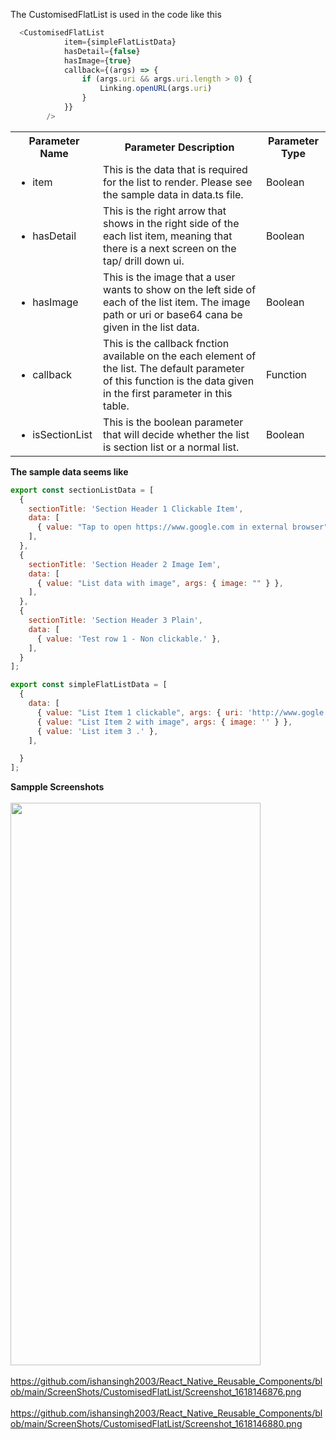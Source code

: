 The CustomisedFlatList is used in the code like this <br/>
```typescript
  <CustomisedFlatList
            item={simpleFlatListData}
            hasDetail={false}
            hasImage={true}
            callback={(args) => {
                if (args.uri && args.uri.length > 0) {
                    Linking.openURL(args.uri)
                }
            }}
        />
```
  
<table>
  <th>Parameter Name</th>
  <th>Parameter Description</th>
  <th>Parameter Type</th>
  <tr>
    <td><ul><li>item</li></ul></td>
    <td>This is the data that is required for the list to render. Please see the sample data in data.ts file.</td>
    <td> Boolean</td>
  </tr>
  <tr>
    <td><ul><li>hasDetail</li></ul></td>
    <td>This is the right arrow that shows in the right side of the each list item, meaning that there is a next screen on the tap/ drill down ui.</td>
    <td> Boolean</td>
  </tr>
  <tr>
    <td><ul><li>hasImage</li></ul></td>
    <td>This is the image that a user wants to show on the left side of each of the list item. The image path or uri or base64 cana be given in the list data.</td>
    <td> Boolean</td>
  </tr>
  <tr>
    <td><ul><li>callback</li></ul></td>
    <td>This is the callback fnction available on the each element of the list. The default parameter of this function is the data given in the first parameter in this table.</td>
    <td> Function</td>
  </tr>
  <tr>
    <td><ul><li>isSectionList</li></ul></td>
    <td>This is the boolean parameter that will decide whether the list is section list or a normal list.</td>
    <td> Boolean</td>
  </tr>
 </table>

<b>The sample data seems like</b>

```javascript
export const sectionListData = [
  {
    sectionTitle: 'Section Header 1 Clickable Item',
    data: [
      { value: "Tap to open https://www.google.com in external browser", args: { uri: 'http://www.gogle.com' } },
    ],
  },
  {
    sectionTitle: 'Section Header 2 Image Iem',
    data: [
      { value: "List data with image", args: { image: "" } },
    ],
  },
  {
    sectionTitle: 'Section Header 3 Plain',
    data: [
      { value: 'Test row 1 - Non clickable.' },
    ],
  }
];

export const simpleFlatListData = [
  {
    data: [
      { value: "List Item 1 clickable", args: { uri: 'http://www.gogle.com' } },
      { value: "List Item 2 with image", args: { image: '' } },
      { value: 'List item 3 .' },
    ],

  }
];
```

<b>Sampple Screenshots</b>
</br>
</br>
<image src="https://github.com/ishansingh2003/React_Native_Reusable_Components/blob/main/ScreenShots/CustomisedFlatList/Screenshot_1618146873.png" height="900"  width="400"/>
</br>
</br>
https://github.com/ishansingh2003/React_Native_Reusable_Components/blob/main/ScreenShots/CustomisedFlatList/Screenshot_1618146876.png
</br>
</br>
https://github.com/ishansingh2003/React_Native_Reusable_Components/blob/main/ScreenShots/CustomisedFlatList/Screenshot_1618146880.png
